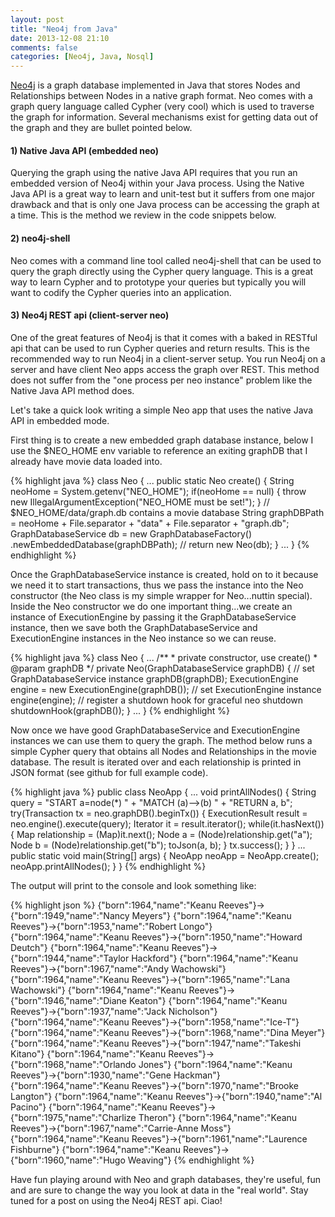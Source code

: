 ```yaml
---
layout: post
title: "Neo4j from Java"
date: 2013-12-08 21:10
comments: false
categories: [Neo4j, Java, Nosql]
---
```

[Neo4j](http://www.neo4j.org/) is a graph database implemented in Java that stores Nodes and Relationships between Nodes in a native graph format.  Neo comes with a graph query language called Cypher (very cool) which is used to traverse the graph for information.  Several mechanisms exist for getting data out of the graph and they are bullet pointed below.

#### 1) Native Java API (embedded neo)
Querying the graph using the native Java API requires that you run an embedded version of Neo4j within your Java process.  Using the Native Java API is a great way to learn and unit-test but it suffers from one major drawback and that is only one Java process can be accessing the graph at a time.  This is the method we review in the code snippets below.

#### 2) neo4j-shell
Neo comes with a command line tool called neo4j-shell that can be used to query the graph directly using the Cypher query language.  This is a great way to learn Cypher and to prototype your queries but typically you will want to codify the Cypher queries into an application.

#### 3) Neo4j REST api (client-server neo)
One of the great features of Neo4j is that it comes with a baked in RESTful api that can be used to run Cypher queries and return results.  This is the recommended way to run Neo4j in a client-server setup.  You run Neo4j on a server and have client Neo apps access the graph over REST.  This method does not suffer from the "one process per neo instance" problem like the Native Java API method does.

Let's take a quick look writing a simple Neo app that uses the native Java API in embedded mode.

First thing is to create a new embedded graph database instance, below I use the $NEO_HOME env variable to reference an exiting graphDB that I already have movie data loaded into.

{% highlight java %}
class Neo {
	...
    public static Neo create() {
        String neoHome = System.getenv("NEO_HOME");
        if(neoHome == null) {
            throw new IllegalArgumentException("NEO_HOME must be set!");
        }
        // $NEO_HOME/data/graph.db contains a movie database
        String graphDBPath = neoHome + File.separator
            + "data" + File.separator + "graph.db";
        GraphDatabaseService db = new GraphDatabaseFactory()
            .newEmbeddedDatabase(graphDBPath);
        // 
        return new Neo(db);
    }
    ...
}
{% endhighlight %}

Once the GraphDatabaseService instance is created, hold on to it because we need it to start transactions, thus we pass the instance into the Neo constructor (the Neo class is my simple wrapper for Neo...nuttin special).  Inside the Neo constructor we do one important thing...we create an instance of ExecutionEngine by passing it the GraphDatabaseService instance, then we save both the GraphDatabaseService and ExecutionEngine instances in the Neo instance so we can reuse.

{% highlight java %}
class Neo {
	...
    /**
     * private constructor, use create()
     * @param graphDB
     */
    private Neo(GraphDatabaseService graphDB) {
    	// set GraphDatabaseService instance
        graphDB(graphDB);
        ExecutionEngine engine = new ExecutionEngine(graphDB());
        // set ExecutionEngine instance
        engine(engine);
        // register a shutdown hook for graceful neo shutdown
        shutdownHook(graphDB());
    }
    ...
}
{% endhighlight %}

Now once we have good GraphDatabaseService and ExecutionEngine instances we can use them to query the graph.  The method below runs a simple Cypher query that obtains all Nodes and Relationships in the movie database.  The result is iterated over and each relationship is printed in JSON format (see github for full example code).

{% highlight java %}
public class NeoApp {
	...
    void printAllNodes() {
        String query = "START a=node(*) " +
            "MATCH (a)-->(b) " +
            "RETURN a, b";
        try(Transaction tx = neo.graphDB().beginTx()) {
            ExecutionResult result = neo.engine().execute(query);
            Iterator it = result.iterator();
            while(it.hasNext()) {
                Map relationship = (Map)it.next();
                Node a = (Node)relationship.get("a");
                Node b = (Node)relationship.get("b");
                toJson(a, b);
            }
            tx.success();
        }
    }
    ...
    public static void main(String[] args) {
        NeoApp neoApp = NeoApp.create();
        neoApp.printAllNodes();
    }
}
{% endhighlight %}

The output will print to the console and look something like:

{% highlight json %}
{"born":1964,"name":"Keanu Reeves"}->{"born":1949,"name":"Nancy Meyers"}
{"born":1964,"name":"Keanu Reeves"}->{"born":1953,"name":"Robert Longo"}
{"born":1964,"name":"Keanu Reeves"}->{"born":1950,"name":"Howard Deutch"}
{"born":1964,"name":"Keanu Reeves"}->{"born":1944,"name":"Taylor Hackford"}
{"born":1964,"name":"Keanu Reeves"}->{"born":1967,"name":"Andy Wachowski"}
{"born":1964,"name":"Keanu Reeves"}->{"born":1965,"name":"Lana Wachowski"}
{"born":1964,"name":"Keanu Reeves"}->{"born":1946,"name":"Diane Keaton"}
{"born":1964,"name":"Keanu Reeves"}->{"born":1937,"name":"Jack Nicholson"}
{"born":1964,"name":"Keanu Reeves"}->{"born":1958,"name":"Ice-T"}
{"born":1964,"name":"Keanu Reeves"}->{"born":1968,"name":"Dina Meyer"}
{"born":1964,"name":"Keanu Reeves"}->{"born":1947,"name":"Takeshi Kitano"}
{"born":1964,"name":"Keanu Reeves"}->{"born":1968,"name":"Orlando Jones"}
{"born":1964,"name":"Keanu Reeves"}->{"born":1930,"name":"Gene Hackman"}
{"born":1964,"name":"Keanu Reeves"}->{"born":1970,"name":"Brooke Langton"}
{"born":1964,"name":"Keanu Reeves"}->{"born":1940,"name":"Al Pacino"}
{"born":1964,"name":"Keanu Reeves"}->{"born":1975,"name":"Charlize Theron"}
{"born":1964,"name":"Keanu Reeves"}->{"born":1967,"name":"Carrie-Anne Moss"}
{"born":1964,"name":"Keanu Reeves"}->{"born":1961,"name":"Laurence Fishburne"}
{"born":1964,"name":"Keanu Reeves"}->{"born":1960,"name":"Hugo Weaving"}
{% endhighlight %}

Have fun playing around with Neo and graph databases, they're useful, fun and are sure to change the way you look at data in the "real world".  Stay tuned for a post on using the Neo4j REST api.  Ciao!


